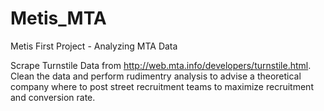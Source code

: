 # Metis_MTA
Metis First Project - Analyzing MTA Data


Scrape Turnstile Data from http://web.mta.info/developers/turnstile.html.
Clean the data and perform rudimentry analysis to advise a theoretical company where to post street recruitment teams to maximize recruitment and conversion rate.

